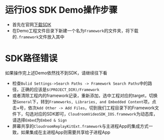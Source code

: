 # 运行iOS SDK Demo操作步骤

* 首先在官网[下载SDK](https://www.cloudroom.com/api/getDownloadUrlApi?Client=SDK-77)
* 在Demo工程文件目录下新建一个名为`Framework`的文件夹，将下载的`.framework`文件放入其中

# SDK路径错误

如果操作完上述Demo依然找不到SDK，请继续往下看

* 检查`Bulid Settings->Search Paths -> Framework Search Paths`中的路径，正确的应该是`$(PROJECT_DIR)/Framework`
* 或者清除工程内的framework记录，重新添加，选中工程对应的target，切换至`General`下，转到`Frameworks, Libraries, and Embedded Content`项，点击+号，依次`Add Other -> Add Files`，切到我们工程目录下的Framework文件下，勾选对应的SDK即可，`CloudroomVideoSDK_IOS.framework`为动态库，请选择`Embed`为`Embed & Sign`
* 屏幕共享的`CloudroomReplayKitExt.framework`与主进程App的集成方式一致，如果集成在主进程App则需要共享给子进程App